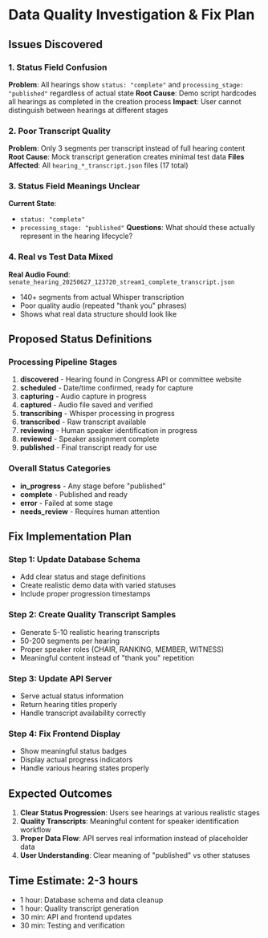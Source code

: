 # Data Quality Investigation & Fix Plan

## Issues Discovered

### 1. Status Field Confusion
**Problem**: All hearings show `status: "complete"` and `processing_stage: "published"` regardless of actual state
**Root Cause**: Demo script hardcodes all hearings as completed in the creation process
**Impact**: User cannot distinguish between hearings at different stages

### 2. Poor Transcript Quality
**Problem**: Only 3 segments per transcript instead of full hearing content
**Root Cause**: Mock transcript generation creates minimal test data
**Files Affected**: All `hearing_*_transcript.json` files (17 total)

### 3. Status Field Meanings Unclear
**Current State**: 
- `status: "complete"` 
- `processing_stage: "published"`
**Questions**: What should these actually represent in the hearing lifecycle?

### 4. Real vs Test Data Mixed
**Real Audio Found**: `senate_hearing_20250627_123720_stream1_complete_transcript.json` 
- 140+ segments from actual Whisper transcription
- Poor quality audio (repeated "thank you" phrases)
- Shows what real data structure should look like

## Proposed Status Definitions

### Processing Pipeline Stages
1. **discovered** - Hearing found in Congress API or committee website
2. **scheduled** - Date/time confirmed, ready for capture
3. **capturing** - Audio capture in progress
4. **captured** - Audio file saved and verified
5. **transcribing** - Whisper processing in progress  
6. **transcribed** - Raw transcript available
7. **reviewing** - Human speaker identification in progress
8. **reviewed** - Speaker assignment complete
9. **published** - Final transcript ready for use

### Overall Status Categories
- **in_progress** - Any stage before "published"
- **complete** - Published and ready
- **error** - Failed at some stage
- **needs_review** - Requires human attention

## Fix Implementation Plan

### Step 1: Update Database Schema
- Add clear status and stage definitions
- Create realistic demo data with varied statuses
- Include proper progression timestamps

### Step 2: Create Quality Transcript Samples
- Generate 5-10 realistic hearing transcripts
- 50-200 segments per hearing
- Proper speaker roles (CHAIR, RANKING, MEMBER, WITNESS)
- Meaningful content instead of "thank you" repetition

### Step 3: Update API Server
- Serve actual status information
- Return hearing titles properly
- Handle transcript availability correctly

### Step 4: Fix Frontend Display
- Show meaningful status badges
- Display actual progress indicators
- Handle various hearing states properly

## Expected Outcomes

1. **Clear Status Progression**: Users see hearings at various realistic stages
2. **Quality Transcripts**: Meaningful content for speaker identification workflow
3. **Proper Data Flow**: API serves real information instead of placeholder data
4. **User Understanding**: Clear meaning of "published" vs other statuses

## Time Estimate: 2-3 hours
- 1 hour: Database schema and data cleanup
- 1 hour: Quality transcript generation
- 30 min: API and frontend updates
- 30 min: Testing and verification